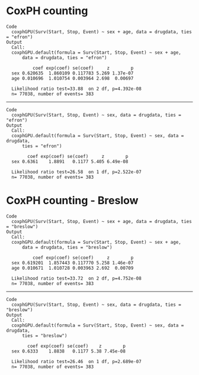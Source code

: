 # CoxPH counting

    Code
      coxphGPU(Surv(Start, Stop, Event) ~ sex + age, data = drugdata, ties = "efron")
    Output
      Call:
      coxphGPU.default(formula = Surv(Start, Stop, Event) ~ sex + age, 
          data = drugdata, ties = "efron")
      
              coef exp(coef) se(coef)     z        p
      sex 0.620635  1.860109 0.117783 5.269 1.37e-07
      age 0.010696  1.010754 0.003964 2.698  0.00697
      
      Likelihood ratio test=33.88  on 2 df, p=4.392e-08
      n= 77038, number of events= 383 

---

    Code
      coxphGPU(Surv(Start, Stop, Event) ~ sex, data = drugdata, ties = "efron")
    Output
      Call:
      coxphGPU.default(formula = Surv(Start, Stop, Event) ~ sex, data = drugdata, 
          ties = "efron")
      
            coef exp(coef) se(coef)     z        p
      sex 0.6361    1.8891   0.1177 5.405 6.49e-08
      
      Likelihood ratio test=26.58  on 1 df, p=2.522e-07
      n= 77038, number of events= 383 

# CoxPH counting - Breslow

    Code
      coxphGPU(Surv(Start, Stop, Event) ~ sex + age, data = drugdata, ties = "breslow")
    Output
      Call:
      coxphGPU.default(formula = Surv(Start, Stop, Event) ~ sex + age, 
          data = drugdata, ties = "breslow")
      
              coef exp(coef) se(coef)     z        p
      sex 0.619201  1.857443 0.117770 5.258 1.46e-07
      age 0.010671  1.010728 0.003963 2.692  0.00709
      
      Likelihood ratio test=33.72  on 2 df, p=4.752e-08
      n= 77038, number of events= 383 

---

    Code
      coxphGPU(Surv(Start, Stop, Event) ~ sex, data = drugdata, ties = "breslow")
    Output
      Call:
      coxphGPU.default(formula = Surv(Start, Stop, Event) ~ sex, data = drugdata, 
          ties = "breslow")
      
            coef exp(coef) se(coef)    z        p
      sex 0.6333    1.8838   0.1177 5.38 7.45e-08
      
      Likelihood ratio test=26.46  on 1 df, p=2.689e-07
      n= 77038, number of events= 383 

